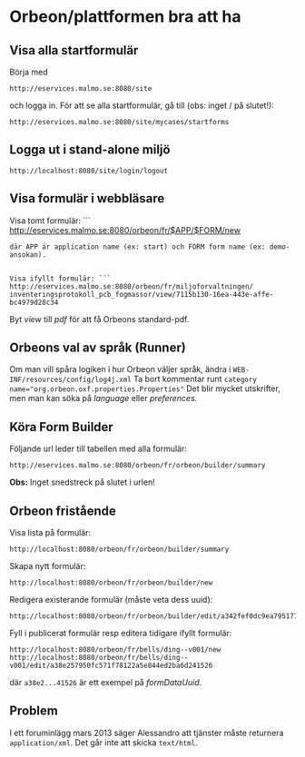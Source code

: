 # Orbeon/plattformen bra att ha #

## Visa alla startformulär ##
Börja med

```
http://eservices.malmo.se:8080/site
```
och logga in. För att se alla startformulär, gå till (obs: inget / på slutet!):

```
http://eservices.malmo.se:8080/site/mycases/startforms
```

## Logga ut i stand-alone miljö ##


```
http://localhost:8080/site/login/logout
```

## Visa formulär i webbläsare ##

Visa tomt formulär: ```
http://eservices.malmo.se:8080/orbeon/fr/$APP/$FORM/new
```
där APP är application name (ex: start) och FORM form name (ex: demo-ansokan).


Visa ifyllt formulär: ```
http://eservices.malmo.se:8080/orbeon/fr/miljoforvaltningen/
inventeringsprotokoll_pcb_fogmassor/view/7115b130-16ea-443e-affe-bc4979d28c34
```
Byt *view* till *pdf* för att få Orbeons standard-pdf.

## Orbeons val av språk (Runner) ##
Om man vill spåra logiken i hur Orbeon väljer språk, ändra i `WEB-INF/resources/config/log4j.xml` Ta bort kommentar runt `category name="org.orbeon.oxf.properties.Properties"` Det blir mycket utskrifter, men man kan söka på *language* eller *preferences*.

## Köra Form Builder ##
Följande url leder till tabellen med alla formulär:

```
http://eservices.malmo.se:8080/orbeon/fr/orbeon/builder/summary
```

**Obs:** Inget snedstreck på slutet i urlen!

## Orbeon fristående ##

Visa lista på formulär:

```
http://localhost:8080/orbeon/fr/orbeon/builder/summary
```

Skapa nytt formulär:

```
http://localhost:8080/orbeon/fr/orbeon/builder/new
```

Redigera existerande formulär (måste veta dess uuid):

```
http://localhost:8080/orbeon/fr/orbeon/builder/edit/a342fef0dc9ea79517745304320dd292d6701684
```

Fyll i publicerat formulär resp editera tidigare ifyllt formulär:

```
http://localhost:8080/orbeon/fr/bells/ding--v001/new
http://localhost:8080/orbeon/fr/bells/ding--v001/edit/a38e257950fc571f78122a5e844ed2ba6d241526
```
där `a38e2...41526` är ett exempel på *formDataUuid*.

## Problem ##

I ett foruminlägg mars 2013 säger Alessandro att tjänster måste returnera `application/xml`. Det går inte att skicka `text/html`.

